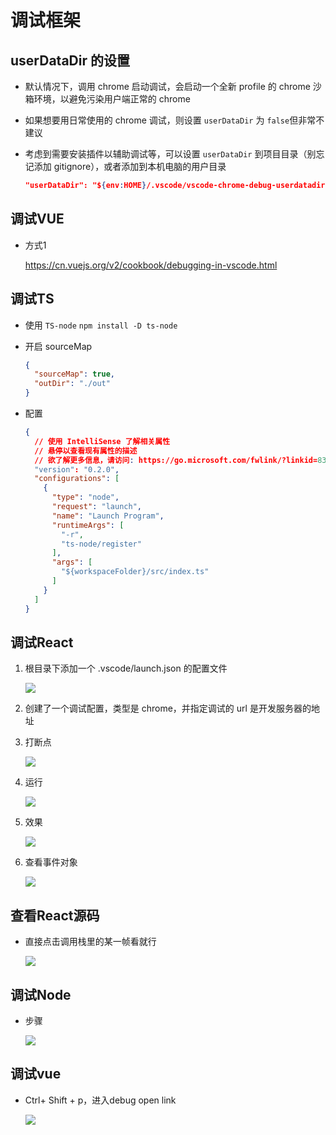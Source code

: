 # 调试框架

## userDataDir 的设置

  + 默认情况下，调用 chrome 启动调试，会启动一个全新 profile 的 chrome 沙箱环境，以避免污染用户端正常的 chrome
  + 如果想要用日常使用的 chrome 调试，则设置 `userDataDir` 为 `false`但非常不建议
  + 考虑到需要安装插件以辅助调试等，可以设置 `userDataDir` 到项目目录（别忘记添加 gitignore），或者添加到本机电脑的用户目录

    ```json
    "userDataDir": "${env:HOME}/.vscode/vscode-chrome-debug-userdatadir"
    ```

## 调试VUE

  - 方式1

    <https://cn.vuejs.org/v2/cookbook/debugging-in-vscode.html>

## 调试TS

  - 使用 `TS-node` `npm install -D ts-node`

  - 开启 sourceMap

    ```json
    {
      "sourceMap": true,
      "outDir": "./out"
    }
    ```

  - 配置

    ```json
    {
      // 使用 IntelliSense 了解相关属性
      // 悬停以查看现有属性的描述
      // 欲了解更多信息，请访问: https://go.microsoft.com/fwlink/?linkid=830387
      "version": "0.2.0",
      "configurations": [
        {
          "type": "node",
          "request": "launch",
          "name": "Launch Program",
          "runtimeArgs": [
            "-r",
            "ts-node/register"
          ],
          "args": [
            "${workspaceFolder}/src/index.ts"
          ]
        }
      ]
    }
    ```

## 调试React

1.  根目录下添加一个 .vscode/launch.json 的配置文件

    ![](image/1_ze0Oig150z.png)

2.  创建了一个调试配置，类型是 chrome，并指定调试的 url 是开发服务器的地址

3.  打断点

    ![](image/2_tyYbV1OleK.png)

4.  运行

    ![](image/3_X44sCxJeu5.png)

5.  效果

    ![](image/4_Hwd7TMJURL.png)

6.  查看事件对象

    ![](image/5_kRMPHtSjzJ.png)

## 查看React源码

  - 直接点击调用栈里的某一帧看就行

    ![](image/6_yHPsSv9qMz.png)

## 调试Node

  - 步骤

    ![](image/image_PztBc2LhwM.png)

## 调试vue

  + Ctrl+ Shift + p，进入debug open link

    <img src="https://img-blog.csdnimg.cn/img_convert/efe29c5caa6ca97e0aa5b308480c847f.png">
